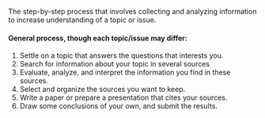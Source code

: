 The step-by-step process that involves collecting and analyzing information to increase understanding of a topic or issue.

#### General process, though each topic/issue may differ:
1. Settle on a topic that answers the questions that interests you.
2. Search for information about your topic in several sources
3. Evaluate, analyze, and interpret the information you find in these sources.
4. Select and organize the sources you want to keep.
5. Write a paper or prepare a presentation that cites your sources.
6. Draw some conclusions of your own, and submit the results.
